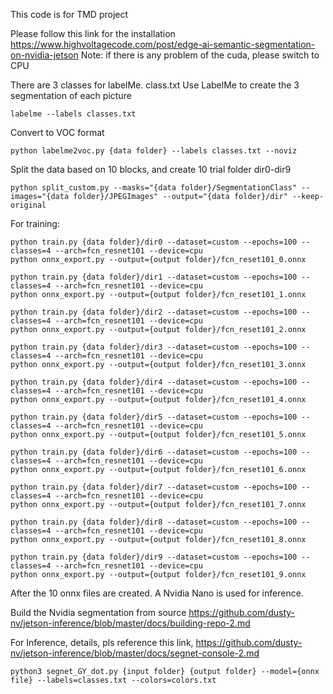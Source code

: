 This code is for TMD project

Please follow this link for the installation
https://www.highvoltagecode.com/post/edge-ai-semantic-segmentation-on-nvidia-jetson
Note: if there is any problem of the cuda, please switch to CPU

There are 3 classes for labelMe.
class.txt
Use LabelMe to create the 3 segmentation of each picture
```
labelme --labels classes.txt
```
Convert to VOC format
```
python labelme2voc.py {data folder} --labels classes.txt --noviz
```
Split the data based on 10 blocks, and create 10 trial folder dir0-dir9
```
python split_custom.py --masks="{data folder}/SegmentationClass" --images="{data folder}/JPEGImages" --output="{data folder}/dir" --keep-original
```
For training:
```
python train.py {data folder}/dir0 --dataset=custom --epochs=100 --classes=4 --arch=fcn_resnet101 --device=cpu
python onnx_export.py --output={output folder}/fcn_reset101_0.onnx

python train.py {data folder}/dir1 --dataset=custom --epochs=100 --classes=4 --arch=fcn_resnet101 --device=cpu
python onnx_export.py --output={output folder}/fcn_reset101_1.onnx

python train.py {data folder}/dir2 --dataset=custom --epochs=100 --classes=4 --arch=fcn_resnet101 --device=cpu
python onnx_export.py --output={output folder}/fcn_reset101_2.onnx

python train.py {data folder}/dir3 --dataset=custom --epochs=100 --classes=4 --arch=fcn_resnet101 --device=cpu
python onnx_export.py --output={output folder}/fcn_reset101_3.onnx

python train.py {data folder}/dir4 --dataset=custom --epochs=100 --classes=4 --arch=fcn_resnet101 --device=cpu
python onnx_export.py --output={output folder}/fcn_reset101_4.onnx

python train.py {data folder}/dir5 --dataset=custom --epochs=100 --classes=4 --arch=fcn_resnet101 --device=cpu
python onnx_export.py --output={output folder}/fcn_reset101_5.onnx

python train.py {data folder}/dir6 --dataset=custom --epochs=100 --classes=4 --arch=fcn_resnet101 --device=cpu
python onnx_export.py --output={output folder}/fcn_reset101_6.onnx

python train.py {data folder}/dir7 --dataset=custom --epochs=100 --classes=4 --arch=fcn_resnet101 --device=cpu
python onnx_export.py --output={output folder}/fcn_reset101_7.onnx

python train.py {data folder}/dir8 --dataset=custom --epochs=100 --classes=4 --arch=fcn_resnet101 --device=cpu
python onnx_export.py --output={output folder}/fcn_reset101_8.onnx

python train.py {data folder}/dir9 --dataset=custom --epochs=100 --classes=4 --arch=fcn_resnet101 --device=cpu
python onnx_export.py --output={output folder}/fcn_reset101_9.onnx
```
After the 10 onnx files are created.
A Nvidia Nano is used for inference.

Build the Nvidia segmentation from source
https://github.com/dusty-nv/jetson-inference/blob/master/docs/building-repo-2.md

For Inference, details, pls reference this link, https://github.com/dusty-nv/jetson-inference/blob/master/docs/segnet-console-2.md
```
python3 segnet_GY_dot.py {input folder} {output folder} --model={onnx file} --labels=classes.txt --colors=colors.txt 
```
